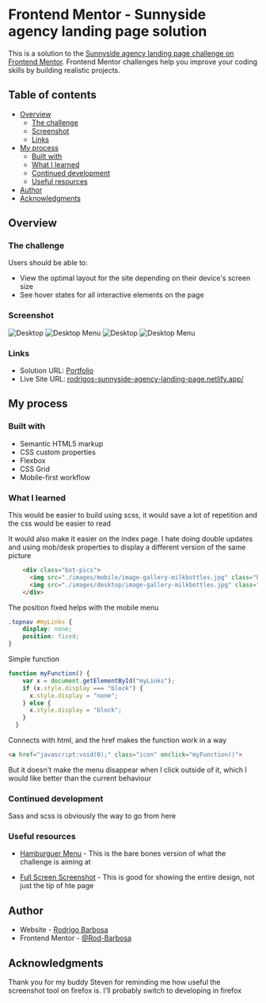 # Frontend Mentor - Sunnyside agency landing page solution

This is a solution to the [Sunnyside agency landing page challenge on Frontend Mentor](https://www.frontendmentor.io/challenges/sunnyside-agency-landing-page-7yVs3B6ef). Frontend Mentor challenges help you improve your coding skills by building realistic projects.

## Table of contents

- [Overview](#overview)
  - [The challenge](#the-challenge)
  - [Screenshot](#screenshot)
  - [Links](#links)
- [My process](#my-process)
  - [Built with](#built-with)
  - [What I learned](#what-i-learned)
  - [Continued development](#continued-development)
  - [Useful resources](#useful-resources)
- [Author](#author)
- [Acknowledgments](#acknowledgments)

## Overview

### The challenge

Users should be able to:

- View the optimal layout for the site depending on their device's screen size
- See hover states for all interactive elements on the page

### Screenshot

![Desktop](./images/desktop.png)
![Desktop Menu](./images/desktop-menu.png)
![Desktop](./images/mobile.png)
![Desktop Menu](./images/mobile-menu.png)

### Links

- Solution URL: [Portfolio](https://gelatodigital.com/portfolio)
- Live Site URL: [rodrigos-sunnyside-agency-landing-page.netlify.app/](https://rodrigos-sunnyside-agency-landing-page.netlify.app/)

## My process

### Built with

- Semantic HTML5 markup
- CSS custom properties
- Flexbox
- CSS Grid
- Mobile-first workflow

### What I learned

This would be easier to build using scss, it would save a lot of repetition and the css would be easier to read

It would also make it easier on the index page. I hate doing double updates and using mob/desk properties to display a different version of the same picture
```html
    <div class="bot-pics">
      <img src="./images/mobile/image-gallery-milkbottles.jpg" class="bot-pic mob">
      <img src="./images/desktop/image-gallery-milkbottles.jpg" class="bot-pic desk">
    </div>
```

The position fixed helps with the mobile menu
```css
.topnav #myLinks {
    display: none;
    position: fixed;
}
```

Simple function 
```js
function myFunction() {
    var x = document.getElementById("myLinks");
    if (x.style.display === "block") {
      x.style.display = "none";
    } else {
      x.style.display = "block";
    }
  }
```
Connects with html, and the href makes the function work in a way
```html
<a href="javascript:void(0);" class="icon" onclick="myFunction()">
```
But it doesn't make the menu disappear when I click outside of it, which I would like better than the current behaviour

### Continued development

Sass and scss is obviously the way to go from here

### Useful resources

- [Hamburguer Menu](https://www.w3schools.com/howto/howto_js_mobile_navbar.asp) - This is the bare bones version of what the challenge is aiming at

- [Full Screen Screenshot](https://support.mozilla.org/en-US/kb/take-screenshots-firefox) - This is good for showing the entire design, not just the tip of hte page

## Author

- Website - [Rodrigo Barbosa](https://www.gelatodigital.com)
- Frontend Mentor - [@Rod-Barbosa](https://www.frontendmentor.io/profile/Rod-Barbosa)

## Acknowledgments

Thank you for my buddy Steven for reminding me how useful the screenshot tool on firefox is. I'll probably switch to developing in firefox
